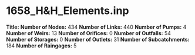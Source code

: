 # 1658_H&H_Elements.inp
**Title:** 
**Number of Nodes:** 434
**Number of Links:** 440
**Number of Pumps:** 4
**Number of Weirs:** 13
**Number of Orifices:** 0
**Number of Outfalls:** 54
**Number of Storages:** 0
**Number of Outlets:** 31
**Number of Subcatchments:** 184
**Number of Raingages:** 5
